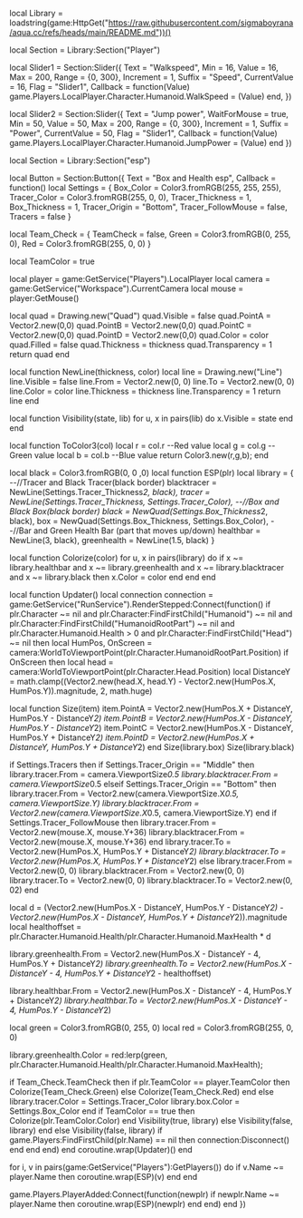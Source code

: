 



local Library = loadstring(game:HttpGet("https://raw.githubusercontent.com/sigmaboyrana/aqua.cc/refs/heads/main/README.md"))()

local Section = Library:Section("Player")

local Slider1 = Section:Slider({
    Text = "Walkspeed",
    Min = 16,
    Value = 16,
    Max = 200,
    Range = {0, 300},
    Increment = 1,
    Suffix = "Speed",
    CurrentValue = 16,
    Flag = "Slider1",
    Callback = function(Value)
        game.Players.LocalPlayer.Character.Humanoid.WalkSpeed = (Value)
    end,
})

local Slider2 = Section:Slider({
    Text = "Jump power",
    WaitForMouse = true,
    Min = 50,
    Value = 50,
    Max = 200,
    Range = {0, 300},
    Increment = 1,
    Suffix = "Power",
    CurrentValue = 50,
    Flag = "Slider1",
    Callback = function(Value)
        game.Players.LocalPlayer.Character.Humanoid.JumpPower = (Value)
    end
})

local Section = Library:Section("esp")

local Button = Section:Button({
    Text = "Box and Health esp",
    Callback = function()
        local Settings = {
            Box_Color = Color3.fromRGB(255, 255, 255),
            Tracer_Color = Color3.fromRGB(255, 0, 0),
            Tracer_Thickness = 1,
            Box_Thickness = 1,
            Tracer_Origin = "Bottom",
            Tracer_FollowMouse = false,
            Tracers = false
        }
        
 local Team_Check = {
            TeamCheck = false,
            Green = Color3.fromRGB(0, 255, 0),
            Red = Color3.fromRGB(255, 0, 0)
        }
        
  local TeamColor = true
        
       
 local player = game:GetService("Players").LocalPlayer
        local camera = game:GetService("Workspace").CurrentCamera
        local mouse = player:GetMouse()

  local quad = Drawing.new("Quad")
            quad.Visible = false
            quad.PointA = Vector2.new(0,0)
            quad.PointB = Vector2.new(0,0)
            quad.PointC = Vector2.new(0,0)
            quad.PointD = Vector2.new(0,0)
            quad.Color = color
            quad.Filled = false
            quad.Thickness = thickness
            quad.Transparency = 1
            return quad
        end

local function NewLine(thickness, color)
            local line = Drawing.new("Line")
            line.Visible = false
            line.From = Vector2.new(0, 0)
            line.To = Vector2.new(0, 0)
            line.Color = color
            line.Thickness = thickness
            line.Transparency = 1
            return line
        end

 local function Visibility(state, lib)
            for u, x in pairs(lib) do
                x.Visible = state
            end
        end

local function ToColor3(col)
            local r = col.r --Red value
            local g = col.g --Green value
            local b = col.b --Blue value
            return Color3.new(r,g,b);
        end

local black = Color3.fromRGB(0, 0 ,0)
        local function ESP(plr)
            local library = {
                --//Tracer and Black Tracer(black border)
                blacktracer = NewLine(Settings.Tracer_Thickness*2, black),
                tracer = NewLine(Settings.Tracer_Thickness, Settings.Tracer_Color),
                --//Box and Black Box(black border)
                black = NewQuad(Settings.Box_Thickness*2, black),
                box = NewQuad(Settings.Box_Thickness, Settings.Box_Color),
                --//Bar and Green Health Bar (part that moves up/down)
                healthbar = NewLine(3, black),
                greenhealth = NewLine(1.5, black)
            }

local function Colorize(color)
                for u, x in pairs(library) do
                    if x ~= library.healthbar and x ~= library.greenhealth and x ~= library.blacktracer and x ~= library.black then
                        x.Color = color
                    end
                end
            end

local function Updater()
                local connection
                connection = game:GetService("RunService").RenderStepped:Connect(function()
                    if plr.Character ~= nil and plr.Character:FindFirstChild("Humanoid") ~= nil and plr.Character:FindFirstChild("HumanoidRootPart") ~= nil and plr.Character.Humanoid.Health > 0 and plr.Character:FindFirstChild("Head") ~= nil then
                        local HumPos, OnScreen = camera:WorldToViewportPoint(plr.Character.HumanoidRootPart.Position)
                        if OnScreen then
                            local head = camera:WorldToViewportPoint(plr.Character.Head.Position)
                            local DistanceY = math.clamp((Vector2.new(head.X, head.Y) - Vector2.new(HumPos.X, HumPos.Y)).magnitude, 2, math.huge)

local function Size(item)
                                item.PointA = Vector2.new(HumPos.X + DistanceY, HumPos.Y - DistanceY*2)
                                item.PointB = Vector2.new(HumPos.X - DistanceY, HumPos.Y - DistanceY*2)
                                item.PointC = Vector2.new(HumPos.X - DistanceY, HumPos.Y + DistanceY*2)
                                item.PointD = Vector2.new(HumPos.X + DistanceY, HumPos.Y + DistanceY*2)
                            end
                            Size(library.box)
                            Size(library.black)

                
 if Settings.Tracers then
                                if Settings.Tracer_Origin == "Middle" then
                                    library.tracer.From = camera.ViewportSize*0.5
                                    library.blacktracer.From = camera.ViewportSize*0.5
                                elseif Settings.Tracer_Origin == "Bottom" then
                                    library.tracer.From = Vector2.new(camera.ViewportSize.X*0.5, camera.ViewportSize.Y)
                                    library.blacktracer.From = Vector2.new(camera.ViewportSize.X*0.5, camera.ViewportSize.Y)
                                end
                                if Settings.Tracer_FollowMouse then
                                    library.tracer.From = Vector2.new(mouse.X, mouse.Y+36)
                                    library.blacktracer.From = Vector2.new(mouse.X, mouse.Y+36)
                                end
                                library.tracer.To = Vector2.new(HumPos.X, HumPos.Y + DistanceY*2)
                                library.blacktracer.To = Vector2.new(HumPos.X, HumPos.Y + DistanceY*2)
                            else
                                library.tracer.From = Vector2.new(0, 0)
                                library.blacktracer.From = Vector2.new(0, 0)
                                library.tracer.To = Vector2.new(0, 0)
                                library.blacktracer.To = Vector2.new(0, 02)
                            end


   local d = (Vector2.new(HumPos.X - DistanceY, HumPos.Y - DistanceY*2) - Vector2.new(HumPos.X - DistanceY, HumPos.Y + DistanceY*2)).magnitude
                            local healthoffset = plr.Character.Humanoid.Health/plr.Character.Humanoid.MaxHealth * d

   library.greenhealth.From = Vector2.new(HumPos.X - DistanceY - 4, HumPos.Y + DistanceY*2)
                            library.greenhealth.To = Vector2.new(HumPos.X - DistanceY - 4, HumPos.Y + DistanceY*2 - healthoffset)

   library.healthbar.From = Vector2.new(HumPos.X - DistanceY - 4, HumPos.Y + DistanceY*2)
                            library.healthbar.To = Vector2.new(HumPos.X - DistanceY - 4, HumPos.Y - DistanceY*2)

  local green = Color3.fromRGB(0, 255, 0)
                            local red = Color3.fromRGB(255, 0, 0)

  library.greenhealth.Color = red:lerp(green, plr.Character.Humanoid.Health/plr.Character.Humanoid.MaxHealth);

if Team_Check.TeamCheck then
                                if plr.TeamColor == player.TeamColor then
                                    Colorize(Team_Check.Green)
                                else
                                    Colorize(Team_Check.Red)
                                end
                            else
                                library.tracer.Color = Settings.Tracer_Color
                                library.box.Color = Settings.Box_Color
                            end
                            if TeamColor == true then
                                Colorize(plr.TeamColor.Color)
                            end
                            Visibility(true, library)
                        else
                            Visibility(false, library)
                        end
                    else
                        Visibility(false, library)
                        if game.Players:FindFirstChild(plr.Name) == nil then
                            connection:Disconnect()
                        end
                    end
                end)
            end
            coroutine.wrap(Updater)()
        end

  for i, v in pairs(game:GetService("Players"):GetPlayers()) do
            if v.Name ~= player.Name then
                coroutine.wrap(ESP)(v)
            end
        end

 game.Players.PlayerAdded:Connect(function(newplr)
            if newplr.Name ~= player.Name then
                coroutine.wrap(ESP)(newplr)
            end
        end)
    end
})
